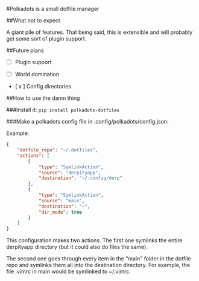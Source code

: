 #Polkadots is a small dotfile manager

##What not to expect

A giant pile of features. That being said, this is extensible and will probably get some sort of plugin support.

##Future plans

- [ ] Plugin support

- [ ] World domination

- [ x ] Config directories

##How to use the damn thing

###Install it:
`pip install polkadots-dotfiles`

###Make a polkadots config file in .config/polkadots/config.json:

Example:

```json
{
    "dotfile_repo": "~/.dotfiles",
    "actions": [
        {
            "type": "SymlinkAction",
            "source": "derpityapp",
            "destination": "~/.config/derp"
        },
        {
            "type": "SymlinkAction",
            "source": "main",
            "destination": "~",
            "dir_mode": true
        }
    ]
}
```

This configuration makes two actions. The first one symlinks the entire derpityapp directory (but it could also do files the same).

The second one goes through every item in the "main" folder in the dotfile repo and symlinks them all into the destination directory. For example, the file .vimrc in main would be symlinked to ~/.vimrc.
